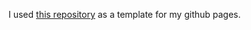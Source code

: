 I used [this repository](https://github.com/academicpages/academicpages.github.io) as a template for my github pages.

